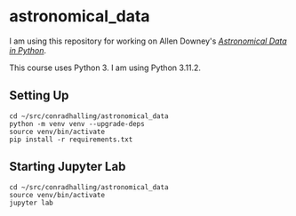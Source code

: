 # astronomical_data

I am using this repository for working on Allen Downey's
[_Astronomical Data in Python_](https://allendowney.github.io/AstronomicalData/README.html).

This course uses Python 3. I am using Python 3.11.2.

## Setting Up

```shell
cd ~/src/conradhalling/astronomical_data
python -m venv venv --upgrade-deps
source venv/bin/activate
pip install -r requirements.txt
```

## Starting Jupyter Lab

```shell
cd ~/src/conradhalling/astronomical_data
source venv/bin/activate
jupyter lab
```
